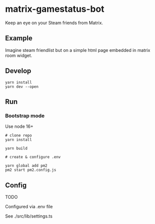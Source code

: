 # matrix-gamestatus-bot

Keep an eye on your Steam friends from Matrix.

## Example

Imagine steam friendlist but on a simple html page embedded in matrix room widget.

## Develop

```
yarn install
yarn dev --open
```

## Run

### Bootstrap mode

Use node 16+

```
# clone repo
yarn install

yarn build

# create & configure .env

yarn global add pm2
pm2 start pm2.config.js
```

## Config

TODO

Configured via .env file

See ./src/lib/settings.ts
